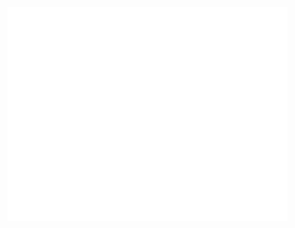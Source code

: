 <img src="https://raw.githubusercontent.com/JhonatanMotaDev/JhonatanMotaDev/main/github-metrics.svg" />
